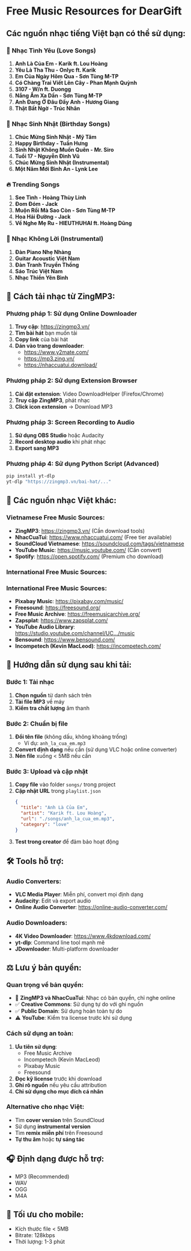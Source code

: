 # Free Music Resources for DearGift

## Các nguồn nhạc tiếng Việt bạn có thể sử dụng:

### 🎵 **Nhạc Tình Yêu (Love Songs)**
1. **Anh Là Của Em - Karik ft. Lou Hoàng**
2. **Yêu Là Tha Thu - Onlyc ft. Karik**
3. **Em Của Ngày Hôm Qua - Sơn Tùng M-TP**
4. **Có Chàng Trai Viết Lên Cây - Phan Mạnh Quỳnh**
5. **3107 - W/n ft. Duongg**
6. **Nắng Ấm Xa Dần - Sơn Tùng M-TP**
7. **Anh Đang Ở Đâu Đấy Anh - Hương Giang**
8. **Thật Bất Ngờ - Trúc Nhân**

### 🎂 **Nhạc Sinh Nhật (Birthday Songs)**
1. **Chúc Mừng Sinh Nhật - Mỹ Tâm**
2. **Happy Birthday - Tuấn Hưng**
3. **Sinh Nhật Không Muốn Quên - Mr. Siro**
4. **Tuổi 17 - Nguyễn Đình Vũ**
5. **Chúc Mừng Sinh Nhật (Instrumental)**
6. **Một Năm Mới Bình An - Lynk Lee**

### 🔥 **Trending Songs**
1. **See Tình - Hoàng Thùy Linh**
2. **Đom Đóm - Jack**
3. **Muộn Rồi Mà Sao Còn - Sơn Tùng M-TP**
4. **Hoa Hải Đường - Jack**
5. **Về Nghe Mẹ Ru - HIEUTHUHAI ft. Hoàng Dũng**

### 🎼 **Nhạc Không Lời (Instrumental)**
1. **Đàn Piano Nhẹ Nhàng**
2. **Guitar Acoustic Việt Nam**
3. **Đàn Tranh Truyền Thống**
4. **Sáo Trúc Việt Nam**
5. **Nhạc Thiền Yên Bình**

## 🔗 **Cách tải nhạc từ ZingMP3:**

### **Phương pháp 1: Sử dụng Online Downloader**
1. **Truy cập**: https://zingmp3.vn/
2. **Tìm bài hát** bạn muốn tải
3. **Copy link** của bài hát
4. **Dán vào trang downloader**:
   - https://www.y2mate.com/
   - https://mp3.zing.vn/
   - https://nhaccuatui.download/

### **Phương pháp 2: Sử dụng Extension Browser**
1. **Cài đặt extension**: Video DownloadHelper (Firefox/Chrome)
2. **Truy cập ZingMP3**, phát nhạc
3. **Click icon extension** → Download MP3

### **Phương pháp 3: Screen Recording to Audio**
1. **Sử dụng OBS Studio** hoặc Audacity
2. **Record desktop audio** khi phát nhạc
3. **Export sang MP3**

### **Phương pháp 4: Sử dụng Python Script (Advanced)**
```bash
pip install yt-dlp
yt-dlp "https://zingmp3.vn/bai-hat/..."
```

## 🔗 **Các nguồn nhạc Việt khác:**

### Vietnamese Free Music Sources:
- **ZingMP3**: https://zingmp3.vn/ (Cần download tools)
- **NhacCuaTui**: https://www.nhaccuatui.com/ (Free tier available)
- **SoundCloud Vietnamese**: https://soundcloud.com/tags/vietnamese
- **YouTube Music**: https://music.youtube.com/ (Cần convert)
- **Spotify**: https://open.spotify.com/ (Premium cho download)

### International Free Music Sources:
### International Free Music Sources:
- **Pixabay Music**: https://pixabay.com/music/
- **Freesound**: https://freesound.org/
- **Free Music Archive**: https://freemusicarchive.org/
- **Zapsplat**: https://www.zapsplat.com/
- **YouTube Audio Library**: https://studio.youtube.com/channel/UC.../music
- **Bensound**: https://www.bensound.com/
- **Incompetech (Kevin MacLeod)**: https://incompetech.com/

## 📝 **Hướng dẫn sử dụng sau khi tải:**

### **Bước 1: Tải nhạc**
1. **Chọn nguồn** từ danh sách trên
2. **Tải file MP3** về máy
3. **Kiểm tra chất lượng** âm thanh

### **Bước 2: Chuẩn bị file**
1. **Đổi tên file** (không dấu, không khoảng trống)
   - Ví dụ: `anh_la_cua_em.mp3`
2. **Convert định dạng** nếu cần (sử dụng VLC hoặc online converter)
3. **Nén file** xuống < 5MB nếu cần

### **Bước 3: Upload và cập nhật**
1. **Copy file** vào folder `songs/` trong project
2. **Cập nhật URL** trong `playlist.json`
   ```json
   {
     "title": "Anh Là Của Em",
     "artist": "Karik ft. Lou Hoàng",
     "url": "./songs/anh_la_cua_em.mp3",
     "category": "love"
   }
   ```
3. **Test trong creator** để đảm bảo hoạt động

## 🛠️ **Tools hỗ trợ:**

### **Audio Converters:**
- **VLC Media Player**: Miễn phí, convert mọi định dạng
- **Audacity**: Edit và export audio
- **Online Audio Converter**: https://online-audio-converter.com/

### **Audio Downloaders:**
- **4K Video Downloader**: https://www.4kdownload.com/
- **yt-dlp**: Command line tool mạnh mẽ
- **JDownloader**: Multi-platform downloader

## ⚖️ **Lưu ý bản quyền:**

### **Quan trọng về bản quyền:**
- 🚨 **ZingMP3 và NhacCuaTui**: Nhạc có bản quyền, chỉ nghe online
- ✅ **Creative Commons**: Sử dụng tự do với ghi nguồn
- ✅ **Public Domain**: Sử dụng hoàn toàn tự do
- ⚠️ **YouTube**: Kiểm tra license trước khi sử dụng

### **Cách sử dụng an toàn:**
1. **Ưu tiên sử dụng**:
   - Free Music Archive
   - Incompetech (Kevin MacLeod)
   - Pixabay Music
   - Freesound
2. **Đọc kỹ license** trước khi download
3. **Ghi rõ nguồn** nếu yêu cầu attribution
4. **Chỉ sử dụng cho mục đích cá nhân**

### **Alternative cho nhạc Việt:**
- Tìm **cover version** trên SoundCloud
- Sử dụng **instrumental version**
- Tìm **remix miễn phí** trên Freesound
- **Tự thu âm** hoặc **tự sáng tác**

## 🎧 **Định dạng được hỗ trợ:**
- MP3 (Recommended)
- WAV
- OGG
- M4A

## 📱 **Tối ưu cho mobile:**
- Kích thước file < 5MB
- Bitrate: 128kbps
- Thời lượng: 1-3 phút
